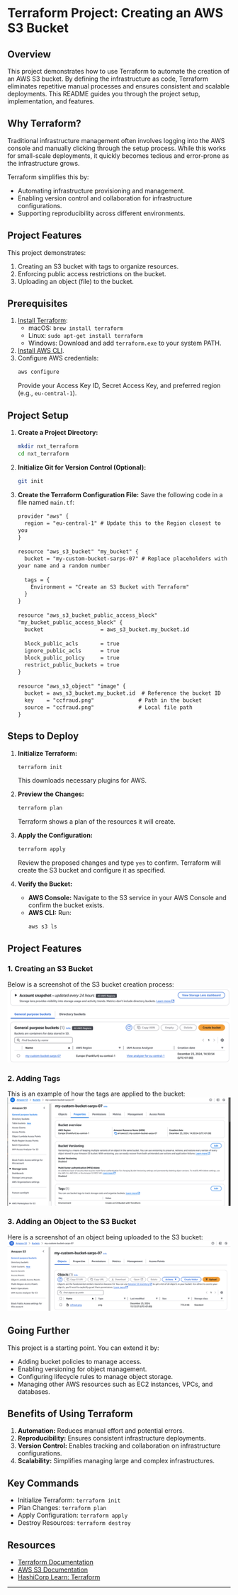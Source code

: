 # Terraform Project: Creating an AWS S3 Bucket

## Overview

This project demonstrates how to use Terraform to automate the creation of an AWS S3 bucket. By defining the infrastructure as code, Terraform eliminates repetitive manual processes and ensures consistent and scalable deployments. This README guides you through the project setup, implementation, and features.

## Why Terraform?

Traditional infrastructure management often involves logging into the AWS console and manually clicking through the setup process. While this works for small-scale deployments, it quickly becomes tedious and error-prone as the infrastructure grows.

Terraform simplifies this by:

- Automating infrastructure provisioning and management.
- Enabling version control and collaboration for infrastructure configurations.
- Supporting reproducibility across different environments.

## Project Features

This project demonstrates:

1. Creating an S3 bucket with tags to organize resources.
2. Enforcing public access restrictions on the bucket.
3. Uploading an object (file) to the bucket.

## Prerequisites

1. [Install Terraform](https://developer.hashicorp.com/terraform/downloads):
   - macOS: `brew install terraform`
   - Linux: `sudo apt-get install terraform`
   - Windows: Download and add `terraform.exe` to your system PATH.
2. [Install AWS CLI](https://docs.aws.amazon.com/cli/latest/userguide/install-cliv2.html).
3. Configure AWS credentials:
   ```bash
   aws configure
   ```
   Provide your Access Key ID, Secret Access Key, and preferred region (e.g., `eu-central-1`).

## Project Setup

1. **Create a Project Directory:**

   ```bash
   mkdir nxt_terraform
   cd nxt_terraform
   ```

2. **Initialize Git for Version Control (Optional):**

   ```bash
   git init
   ```

3. **Create the Terraform Configuration File:** Save the following code in a file named `main.tf`:

   ```hcl
   provider "aws" {
     region = "eu-central-1" # Update this to the Region closest to you
   }

   resource "aws_s3_bucket" "my_bucket" {
     bucket = "my-custom-bucket-sarps-07" # Replace placeholders with your name and a random number

     tags = {
       Environment = "Create an S3 Bucket with Terraform"
     }
   }

   resource "aws_s3_bucket_public_access_block" "my_bucket_public_access_block" {
     bucket                  = aws_s3_bucket.my_bucket.id

     block_public_acls       = true
     ignore_public_acls      = true
     block_public_policy     = true
     restrict_public_buckets = true
   }

   resource "aws_s3_object" "image" {
     bucket = aws_s3_bucket.my_bucket.id  # Reference the bucket ID
     key    = "ccfraud.png"              # Path in the bucket
     source = "ccfraud.png"              # Local file path
   }
   ```

## Steps to Deploy

1. **Initialize Terraform:**

   ```bash
   terraform init
   ```

   This downloads necessary plugins for AWS.

2. **Preview the Changes:**

   ```bash
   terraform plan
   ```

   Terraform shows a plan of the resources it will create.

3. **Apply the Configuration:**

   ```bash
   terraform apply
   ```

   Review the proposed changes and type `yes` to confirm. Terraform will create the S3 bucket and configure it as specified.

4. **Verify the Bucket:**

   - **AWS Console:** Navigate to the S3 service in your AWS Console and confirm the bucket exists.
   - **AWS CLI:** Run:
     ```bash
     aws s3 ls
     ```

## Project Features

### 1. Creating an S3 Bucket
Below is a screenshot of the S3 bucket creation process:
![Screenshot of S3 Bucket Creation](images/bucket_creation.png)

### 2. Adding Tags
This is an example of how the tags are applied to the bucket:
![Screenshot of Tag Environment](images/Tag_Environment.png)

### 3. Adding an Object to the S3 Bucket
Here is a screenshot of an object being uploaded to the S3 bucket:
![Screenshot of Object Upload](images/object.png)


## Going Further

This project is a starting point. You can extend it by:

- Adding bucket policies to manage access.
- Enabling versioning for object management.
- Configuring lifecycle rules to manage object storage.
- Managing other AWS resources such as EC2 instances, VPCs, and databases.

## Benefits of Using Terraform

1. **Automation:** Reduces manual effort and potential errors.
2. **Reproducibility:** Ensures consistent infrastructure deployments.
3. **Version Control:** Enables tracking and collaboration on infrastructure configurations.
4. **Scalability:** Simplifies managing large and complex infrastructures.

## Key Commands

- Initialize Terraform: `terraform init`
- Plan Changes: `terraform plan`
- Apply Configuration: `terraform apply`
- Destroy Resources: `terraform destroy`

## Resources

- [Terraform Documentation](https://developer.hashicorp.com/terraform/docs)
- [AWS S3 Documentation](https://docs.aws.amazon.com/s3/index.html)
- [HashiCorp Learn: Terraform](https://learn.hashicorp.com/terraform)

---

